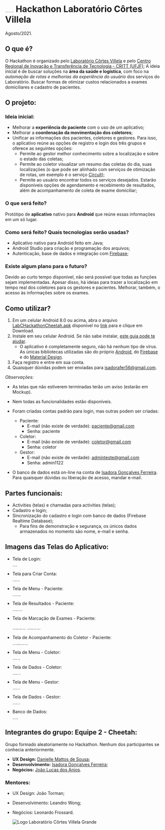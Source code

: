 # <img src="https://raw.githubusercontent.com/isa56/hackathonLabC/main/docshackathon/institucional/logoativo.png" alt="Logo Laboratório Côrtes Villela Simples" style="zoom:5%;" /> Hackathon Laboratório Côrtes Villela

Agosto/2021.

## O que é?

O Hackathon é organizado pelo [Laboratório Côrtes Villela](https://www.cortesvillela.com.br/) e pelo [Centro Regional de Inovação e Transferência de Tecnologia - CRITT (UFJF)](https://www2.ufjf.br/critt/);
A ideia inicial é de buscar soluções na **área da saúde e logística**, com foco na *automação de rotas e melhorias da experiência do usuário* dos serviços do Laboratório.
Buscar formas de otimizar custos relacionados a exames domiciliares e cadastro de pacientes.




## O projeto:

### Ideia inicial:

* Melhorar a **experiência do paciente** com o uso de um aplicativo; 
* Melhorar a **coordenação da movimentação dos coletores**;
* Unificar as informações dos pacientes, coletores e gestores. Para isso, o aplicativo reúne as opções de registro e login dos três grupos e oferece as seguintes opções:
  * Permite ao gestor melhor conhecimento sobre a localização e sobre o estado das coletas;
  * Permite ao coletor visualizar um resumo das coletas do dia, suas localizações (o que pode ser alinhado com serviços de otimização de rotas, um exemplo é o serviço [Circuit](https://getcircuit.com/));
  * Permite ao usuário encontrar todos os serviços desejados. Estarão disponíveis opções de agendamento e recebimento de resultados, além de acompanhamento de coleta de exame domiciliar;

### O que será feito?

Protótipo de **aplicativo** nativo para **Android** que reúne essas informações em um só lugar.

### Como será feito? Quais tecnologias serão usadas?

* Aplicativo nativo para Android feito em Java;
* Android Studio para criação e programação dos arquivos;
* Autenticação, base de dados e integração com [Firebase](https://firebase.google.com/?hl=pt);

### Existe algum plano para o futuro?

Devido ao curto tempo disponível, não será possível que todas as funções sejam implementadas. Apesar disso, há ideias para trazer a localização em tempo real dos coletores para os gestores e pacientes. Melhorar, também, o acesso às informações sobre os exames.



## Como utilizar?

1. Em um celular Android 8.0 ou acima, abra o arquivo [LabCHackathonCheetah.apk](https://github.com/isa56/hackathonLabC/blob/main/docshackathon/LabCHackathonCheetah.apk) disponível no [link](https://github.com/isa56/hackathonLabC/blob/main/docshackathon/LabCHackathonCheetah.apk) para e clique em Download.
2. Instale em seu celular Android. Se não sabe instalar, [este guia pode te ajudar](https://www.techtudo.com.br/dicas-e-tutoriais/2018/10/como-instalar-apk-no-android.ghtml).
   * O aplicativo é completamente seguro, não há nenhum tipo de vírus. As únicas bibliotecas utilizadas são do próprio [Android](https://developer.android.com/?hl=pt-br), do [Firebase](https://firebase.google.com/?hl=pt) e do [Material Design](https://material.io/).
3. Faça registro e entre em sua conta.
4. Quaisquer dúvidas podem ser enviadas para [isadorafer56@gmail.com](mailto:isadorafer56@gmail.com?Subject=Duvida%20sobre%20o%20projeto%20Hackathon%20LabC%20da%20Equipe%20Cheetah).

*Observações:*

* As telas que não estiverem terminadas terão um aviso (estarão em Mockup).

* Nem todas as funcionalidades estão disponíveis.

* Foram criadas contas padrão para login, mas outras podem ser criadas:

  * Paciente:
    * E-mail (não existe de verdade): paciente@gmail.com
    * Senha: paciente
  * Coletor:
    * E-mail (não existe de verdade): coletor@gmail.com
    * Senha: coletor
  * Gestor:
    * E-mail (não existe de verdade): adminteste@gmail.com
    * Senha: admin1122

* O banco de dados está on-line na conta de [Isadora Gonçalves Ferreira](mailto:isadorafer56@gmail.com?Subject=Duvida%20sobre%20o%20projeto%20Hackathon%20LabC%20da%20Equipe%20Cheetah). Para quaisquer dúvidas ou liberação de acesso, mandar e-mail.

  

## Partes funcionais:

* Activities (telas) e chamadas para activities (telas);
* Cadastro e login;
* Sincronização do cadastro e login com banco de dados (Firebase Realtime Database);
  * Para fins de demonstração e segurança, os únicos dados armazenados no momento são nome, e-mail e senha.

## Imagens das Telas do Aplicativo:

* Tela de Login:

  <img src="https://raw.githubusercontent.com/isa56/hackathonLabC/main/docshackathon/screenshots/01login.png" alt="Tela de Login" style="zoom: 15%;" />

* Tela para Criar Conta:

  <img src="https://raw.githubusercontent.com/isa56/hackathonLabC/main/docshackathon/screenshots/02criarconta.png" alt="Tela para Criar Conta" style="zoom:15%;" />

* Tela de Menu - Paciente:

  <img src="https://raw.githubusercontent.com/isa56/hackathonLabC/main/docshackathon/screenshots/03pacientemenu.png" alt="Tela de Menu - Paciente" style="zoom:15%;" />

* Tela de Resultados - Paciente:

  <img src="https://raw.githubusercontent.com/isa56/hackathonLabC/main/docshackathon/screenshots/04pacienteresultados.png" alt="Tela de Resultados - Paciente" style="zoom:15%;" />

* Tela de Marcação de Exames - Paciente:

  <img src="https://raw.githubusercontent.com/isa56/hackathonLabC/main/docshackathon/screenshots/05agendar1.png" alt="Tela de Marcação de Exames - Paciente 1" style="zoom:15%;" />

  

  

  <img src="https://raw.githubusercontent.com/isa56/hackathonLabC/main/docshackathon/screenshots/06agendar2.png" alt="Tela de Marcação de Exames - Paciente 2" style="zoom:15%;" />

* Tela de Acompanhamento do Coletor - Paciente:

  <img src="https://raw.githubusercontent.com/isa56/hackathonLabC/main/docshackathon/screenshots/10gestordados.png" alt="Tela de Acompanhamento do Coletor - Paciente" style="zoom:15%;" />

* Tela de Menu - Coletor:

  <img src="https://raw.githubusercontent.com/isa56/hackathonLabC/main/docshackathon/screenshots/07coletormenu.png" alt="Tela de Menu - Coletor" style="zoom:15%;" />

* Tela de Dados - Coletor:

  <img src="https://raw.githubusercontent.com/isa56/hackathonLabC/main/docshackathon/screenshots/08coletordados.png" alt="Tela de Dados - Coletor" style="zoom:15%;" />

* Tela de Menu - Gestor:

  <img src="https://raw.githubusercontent.com/isa56/hackathonLabC/main/docshackathon/screenshots/09gestormenu.png" alt="Tela de Menu - Gestor" style="zoom:15%;" />

* Tela de Dados - Gestor:

  <img src="https://raw.githubusercontent.com/isa56/hackathonLabC/main/docshackathon/screenshots/10gestordados.png" alt="Tela de Dados - Gestor" style="zoom:15%;" />

  

* Banco de Dados:

  <img src="https://raw.githubusercontent.com/isa56/hackathonLabC/main/docshackathon/screenshots/11bancodedados.png" alt="Banco de Dados" style="zoom:15%;" />

  

## Integrantes do grupo: Equipe 2 - Cheetah:

Grupo formado aleatoriamente no Hackathon. Nenhum dos participantes se conhecia anteriormente.

* **UX Design:** [Danielle Mattos de Sousa](https://www.linkedin.com/in/danielle-mattos-de-sousa-975672209/);
* **Desenvolvimento:** [Isadora Gonçalves Ferreira](https://www.linkedin.com/in/isadorafer/);
* **Negócios:** [João Lucas dos Anjos](https://www.linkedin.com/in/joão-lucas-dos-anjos-9828b1193).

### Mentores:

* UX Design: João Torman;

* Desenvolvimento: Leandro Wong;

* Negócios: Leonardo Frossard.

  ![Logo Laboratório Côrtes Villela Grande](https://raw.githubusercontent.com/isa56/hackathonLabC/main/docshackathon/institucional/logolabc.png)

